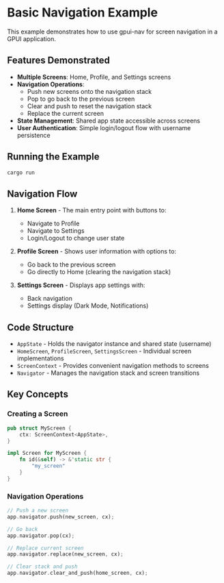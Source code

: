 # Basic Navigation Example

This example demonstrates how to use gpui-nav for screen navigation in a GPUI application.

## Features Demonstrated

- **Multiple Screens**: Home, Profile, and Settings screens
- **Navigation Operations**:
  - Push new screens onto the navigation stack
  - Pop to go back to the previous screen
  - Clear and push to reset the navigation stack
  - Replace the current screen
- **State Management**: Shared app state accessible across screens
- **User Authentication**: Simple login/logout flow with username persistence

## Running the Example

```bash
cargo run
```

## Navigation Flow

1. **Home Screen** - The main entry point with buttons to:
   - Navigate to Profile
   - Navigate to Settings
   - Login/Logout to change user state

2. **Profile Screen** - Shows user information with options to:
   - Go back to the previous screen
   - Go directly to Home (clearing the navigation stack)

3. **Settings Screen** - Displays app settings with:
   - Back navigation
   - Settings display (Dark Mode, Notifications)

## Code Structure

- `AppState` - Holds the navigator instance and shared state (username)
- `HomeScreen`, `ProfileScreen`, `SettingsScreen` - Individual screen implementations
- `ScreenContext` - Provides convenient navigation methods to screens
- `Navigator` - Manages the navigation stack and screen transitions

## Key Concepts

### Creating a Screen

```rust
pub struct MyScreen {
    ctx: ScreenContext<AppState>,
}

impl Screen for MyScreen {
    fn id(&self) -> &'static str {
        "my_screen"
    }
}
```

### Navigation Operations

```rust
// Push a new screen
app.navigator.push(new_screen, cx);

// Go back
app.navigator.pop(cx);

// Replace current screen
app.navigator.replace(new_screen, cx);

// Clear stack and push
app.navigator.clear_and_push(home_screen, cx);
```